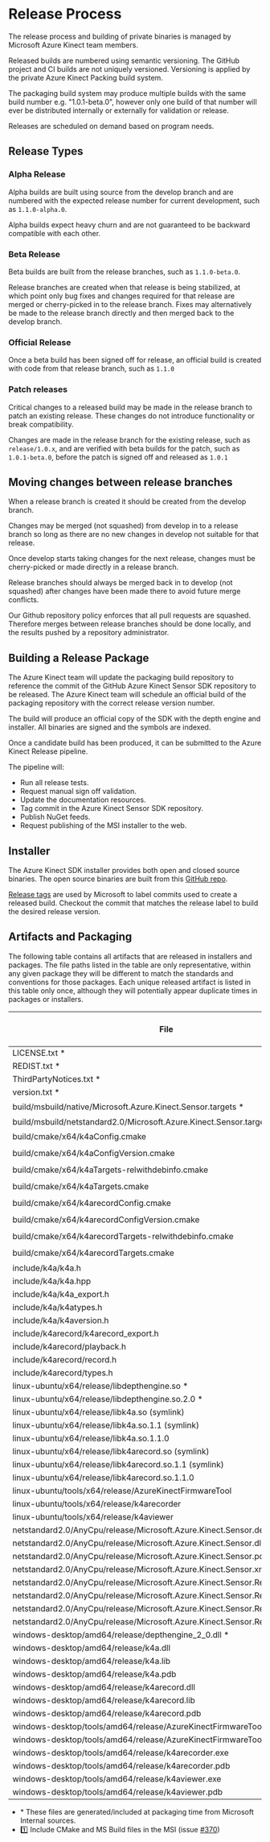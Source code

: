 # Release Process

The release process and building of private binaries is managed by Microsoft Azure Kinect team members.

Released builds are numbered using semantic versioning. The GitHub project and CI builds are not uniquely versioned. 
Versioning is applied by the private Azure Kinect Packing build system.

The packaging build system may produce multiple builds with the same build number e.g. "1.0.1-beta.0", however only 
one build of that number will ever be distributed internally or externally for validation or release.

Releases are scheduled on demand based on program needs.

## Release Types

### Alpha Release

Alpha builds are built using source from the develop branch and are numbered with the
expected release number for current development, such as `1.1.0-alpha.0`.

Alpha builds expect heavy churn and are not guaranteed to be backward compatible with each other.

### Beta Release

Beta builds are built from the release branches, such as `1.1.0-beta.0`.

Release branches are created when that release is being stabilized, at which point only bug fixes and changes 
required for that release are merged or cherry-picked in to the release branch. Fixes may alternatively be made 
to the release branch directly and then merged back to the develop branch.

### Official Release

Once a beta build has been signed off for release, an official build is created with code from that release branch,
such as `1.1.0`

### Patch releases

Critical changes to a released build may be made in the release branch to patch an existing release. These
changes do not introduce functionality or break compatibility.

Changes are made in the release branch for the existing release, such as `release/1.0.x`, and are verified with beta
builds for the patch, such as `1.0.1-beta.0`, before the patch is signed off and released as `1.0.1`

## Moving changes between release branches

When a release branch is created it should be created from the develop branch.

Changes may be merged (not squashed) from develop in to a release branch so long as there are no new
changes in develop not suitable for that release.

Once develop starts taking changes for the next release, changes must be cherry-picked or made
directly in a release branch.

Release branches should always be merged back in to develop (not squashed) after changes have been made
there to avoid future merge conflicts.

Our Github repository policy enforces that all pull requests are squashed. Therefore merges between
release branches should be done locally, and the results pushed by a repository administrator.

## Building a Release Package

The Azure Kinect team will update the packaging build repository to reference the commit of the GitHub
Azure Kinect Sensor SDK repository to be released.
The Azure Kinect team will schedule an official build of the packaging repository with the correct
release version number.

The build will produce an official copy of the SDK with the depth engine and installer. All binaries
are signed and the symbols are indexed.

Once a candidate build has been produced, it can be submitted to the Azure Kinect Release pipeline.

The pipeline will:

* Run all release tests.
* Request manual sign off validation.
* Update the documentation resources.
* Tag commit in the Azure Kinect Sensor SDK repository.
* Publish NuGet feeds.
* Request publishing of the MSI installer to the web.

## Installer

The Azure Kinect SDK installer provides both open and closed source binaries. The open source binaries are built from
this [GitHub repo](https://github.com/Microsoft/Azure-Kinect-Sensor-SDK).

[Release tags](https://github.com/Microsoft/Azure-Kinect-Sensor-SDK/releases) are used by Microsoft to label commits
used to create a released build. Checkout the commit that matches the release label to build the desired release version.

## Artifacts and Packaging
The following table contains all artifacts that are released in installers and packages. The file paths listed in the table are only representative, within any given package they will be different to match the standards and conventions for those packages. Each unique released artifact is listed in this table only once, although they will potentially appear duplicate times in packages or installers.

File                                                           | MSI                | NuGet              | Runtime Debian Package             | Development Debian Package         | Tooling Debian Package
----------------------------------------------------------------------------- | ------------------ | ------------------ | ------------------ | ------------------ | -----------------
LICENSE.txt \*                                                                | :white_check_mark: | :white_check_mark: | :white_check_mark: | :white_check_mark: | :white_check_mark:
REDIST.txt \*                                                                 | :white_check_mark: | :white_check_mark: | :white_check_mark: | :white_check_mark: | :white_check_mark:
ThirdPartyNotices.txt \*                                                      | :white_check_mark: | :white_check_mark: | :white_check_mark: | :white_check_mark: | :white_check_mark:
version.txt \*                                                                | :white_check_mark: | :white_check_mark: | :white_check_mark: | :white_check_mark: | :white_check_mark:
build/msbuild/native/Microsoft.Azure.Kinect.Sensor.targets \*                 | :one:              | :white_check_mark: |                    |                    |
build/msbuild/netstandard2.0/Microsoft.Azure.Kinect.Sensor.targets \*         | :white_check_mark: | :white_check_mark: |                    |                    |
build/cmake/x64/k4aConfig.cmake                                               | :one:              | :one:              |                    | :white_check_mark: |
build/cmake/x64/k4aConfigVersion.cmake                                        | :one:              | :one:              |                    | :white_check_mark: |
build/cmake/x64/k4aTargets-relwithdebinfo.cmake                               | :one:              | :one:              |                    | :white_check_mark: |
build/cmake/x64/k4aTargets.cmake                                              | :one:              | :one:              |                    | :white_check_mark: |
build/cmake/x64/k4arecordConfig.cmake                                         | :one:              | :one:              |                    | :white_check_mark: |
build/cmake/x64/k4arecordConfigVersion.cmake                                  | :one:              | :one:              |                    | :white_check_mark: |
build/cmake/x64/k4arecordTargets-relwithdebinfo.cmake                         | :one:              | :one:              |                    | :white_check_mark: |
build/cmake/x64/k4arecordTargets.cmake                                        | :one:              | :one:              |                    | :white_check_mark: |
include/k4a/k4a.h                                                             | :white_check_mark: | :white_check_mark: |                    | :white_check_mark: |
include/k4a/k4a.hpp                                                           | :white_check_mark: | :white_check_mark: |                    | :white_check_mark: |
include/k4a/k4a_export.h                                                      | :white_check_mark: | :white_check_mark: |                    | :white_check_mark: |
include/k4a/k4atypes.h                                                        | :white_check_mark: | :white_check_mark: |                    | :white_check_mark: |
include/k4a/k4aversion.h                                                      | :white_check_mark: | :white_check_mark: |                    | :white_check_mark: |
include/k4arecord/k4arecord_export.h                                          | :white_check_mark: | :white_check_mark: |                    | :white_check_mark: |
include/k4arecord/playback.h                                                  | :white_check_mark: | :white_check_mark: |                    | :white_check_mark: |
include/k4arecord/record.h                                                    | :white_check_mark: | :white_check_mark: |                    | :white_check_mark: |
include/k4arecord/types.h                                                     | :white_check_mark: | :white_check_mark: |                    | :white_check_mark: |
linux-ubuntu/x64/release/libdepthengine.so \*                                 |                    |                    | :white_check_mark: |                    |
linux-ubuntu/x64/release/libdepthengine.so.2.0 \*                             |                    |                    | :white_check_mark: |                    |
linux-ubuntu/x64/release/libk4a.so (symlink)                                  |                    |                    |                    | :white_check_mark: |
linux-ubuntu/x64/release/libk4a.so.1.1 (symlink)                              |                    |                    | :white_check_mark: |                   |
linux-ubuntu/x64/release/libk4a.so.1.1.0                                      |                    |                    | :white_check_mark: |                    |
linux-ubuntu/x64/release/libk4arecord.so (symlink)                            |                    |                    |                    | :white_check_mark: |
linux-ubuntu/x64/release/libk4arecord.so.1.1 (symlink)                        |                    |                    | :white_check_mark: |                    |
linux-ubuntu/x64/release/libk4arecord.so.1.1.0                                |                    |                    | :white_check_mark: |                    |
linux-ubuntu/tools/x64/release/AzureKinectFirmwareTool                        |                    |                    |                    |                    | :white_check_mark:
linux-ubuntu/tools/x64/release/k4arecorder                                    |                    |                    |                    |                    | :white_check_mark:
linux-ubuntu/tools/x64/release/k4aviewer                                      |                    |                    |                    |                    | :white_check_mark:
netstandard2.0/AnyCpu/release/Microsoft.Azure.Kinect.Sensor.deps.json         | :white_check_mark: | :white_check_mark: |                    |                    |
netstandard2.0/AnyCpu/release/Microsoft.Azure.Kinect.Sensor.dll               | :white_check_mark: | :white_check_mark: |                    |                    |
netstandard2.0/AnyCpu/release/Microsoft.Azure.Kinect.Sensor.pdb               | :white_check_mark: | :white_check_mark: |                    |                    |
netstandard2.0/AnyCpu/release/Microsoft.Azure.Kinect.Sensor.xml               | :white_check_mark: | :white_check_mark: |                    |                    |
netstandard2.0/AnyCpu/release/Microsoft.Azure.Kinect.Sensor.Record.deps.json  | :white_check_mark: | :white_check_mark: |                    |                    |
netstandard2.0/AnyCpu/release/Microsoft.Azure.Kinect.Sensor.Record.dll        | :white_check_mark: | :white_check_mark: |                    |                    |
netstandard2.0/AnyCpu/release/Microsoft.Azure.Kinect.Sensor.Record.pdb        | :white_check_mark: | :white_check_mark: |                    |                    |
netstandard2.0/AnyCpu/release/Microsoft.Azure.Kinect.Sensor.Record.xml        | :white_check_mark: | :white_check_mark: |                    |                    |
windows-desktop/amd64/release/depthengine_2_0.dll \*                          | :white_check_mark: | :white_check_mark: |                    |                    |
windows-desktop/amd64/release/k4a.dll                                         | :white_check_mark: | :white_check_mark: |                    |                    |
windows-desktop/amd64/release/k4a.lib                                         | :white_check_mark: | :white_check_mark: |                    |                    |
windows-desktop/amd64/release/k4a.pdb                                         | :white_check_mark: | :white_check_mark: |                    |                    |
windows-desktop/amd64/release/k4arecord.dll                                   | :white_check_mark: | :white_check_mark: |                    |                    |
windows-desktop/amd64/release/k4arecord.lib                                   | :white_check_mark: | :white_check_mark: |                    |                    |
windows-desktop/amd64/release/k4arecord.pdb                                   | :white_check_mark: | :white_check_mark: |                    |                    |
windows-desktop/tools/amd64/release/AzureKinectFirmwareTool.exe               | :white_check_mark: |                    |                    |                    |
windows-desktop/tools/amd64/release/AzureKinectFirmwareTool.pdb               | :white_check_mark: |                    |                    |                    |
windows-desktop/tools/amd64/release/k4arecorder.exe                           | :white_check_mark: |                    |                    |                    |
windows-desktop/tools/amd64/release/k4arecorder.pdb                           | :white_check_mark: |                    |                    |                    |
windows-desktop/tools/amd64/release/k4aviewer.exe                             | :white_check_mark: |                    |                    |                    |
windows-desktop/tools/amd64/release/k4aviewer.pdb                             | :white_check_mark: |                    |                    |                    |

* \* These files are generated/included at packaging time from Microsoft Internal sources.
* :one: Include CMake and MS Build files in the MSI (issue [#370](https://github.com/microsoft/Azure-Kinect-Sensor-SDK/issues/370))
